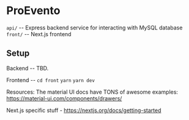 # ProEvento

`api/` -- Express backend service for interacting with MySQL database
`front/` -- Next.js frontend

## Setup

Backend -- TBD. 

Frontend -- 
`cd front`
`yarn`
`yarn dev`

Resources:
The material UI docs have TONS of awesome examples: https://material-ui.com/components/drawers/

Next.js specific stuff - https://nextjs.org/docs/getting-started



